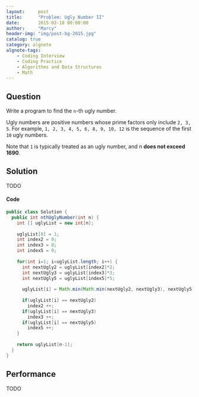 ```yaml
---
layout:     post
title:      "Problem: Ugly Number II"
date:       2015-02-18 00:00:00
author:     "Marcy"
header-img: "img/post-bg-2015.jpg"
catalog: true
category: algnote
algnote-tags:
    - Coding Interview
    - Coding Practice
    - Algorithms and Data Structures
    - Math
---
```


## Question

Write a program to find the `n`-th ugly number.

Ugly numbers are positive numbers whose prime factors only include `2, 3, 5`. For example, `1, 2, 3, 4, 5, 6, 8, 9, 10, 12` is the sequence of the first `10` ugly numbers.

Note that `1` is typically treated as an ugly number, and n **does not exceed 1690**.

## Solution
TODO

#### Code
```java
public class Solution {
  public int nthUglyNumber(int n) {
    int [] uglyList = new int[n];
    
    uglyList[0] = 1;
    int index2 = 0;
    int index3 = 0;
    int index5 = 0;
    
    for(int i=1; i<uglyList.length; i++) {
      int nextUgly2 = uglyList[index2]*2;
      int nextUgly3 = uglyList[index3]*3;
      int nextUgly5 = uglyList[index5]*5;
      
      uglyList[i] = Math.min(Math.min(nextUgly2, nextUgly3), nextUgly5);
      
      if(uglyList[i] == nextUgly2) 
        index2 ++;
      if(uglyList[i] == nextUgly3) 
        index3 ++;
      if(uglyList[i] == nextUgly5) 
        index5 ++; 
    }
    
    return uglyList[n-1];
  }
}
```

## Performance
TODO